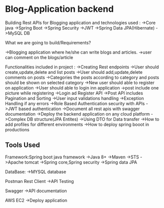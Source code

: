 # Blog-Application backend


Building Rest APIs for Blogging application and technologies used :
 ->Core java
 ->Spring Boot
 ->Spring Security
 ->JWT
 ->Spring Data JPA(Hibernate)
 ->MySQL DB


What we are going to build/Requirements?

->Blogging application where he/she can write blogs and articles.
->user can comment on  the blogs/article

Functionalities included in project :
 ->Creating Rest endpoints
 ->User should create,update,delete and list posts
 ->User should add,update,delete comments on posts
 ->Categories the posts according to category and posts should be shown on selected category
 ->New user should able to register on application
 ->User should able to login inn application
 ->post include one picture while registering
 ->Login ad Register API
 ->Post API includes Pagination and Sorting
 ->User input validations handling
 ->Exception Handling if any errors
 ->Role Based Authentication security with APIs
 ->JWT based authentication
 ->Document all rest apis with swagger documentation
 ->Deploy the backend application on any cloud platform
 ->Complex DB structure(JPA Entites)
 ->Using DTO for Data transfer
 ->How to add profiles for different environments
 ->How to deploy spring booot in productions

Tools Used
------------------
Framework:Spring boot java framework
  ->Java 8+
 ->Maven
 ->STS
 ->Apache tomcat
 ->Spring core,Spring security
 ->Spring data JPA

DataBase:
 ->MYSQL database

Postman Rest Client 
 ->API Testing

Swagger
 ->API documentation

AWS EC2 
 ->Deploy application
